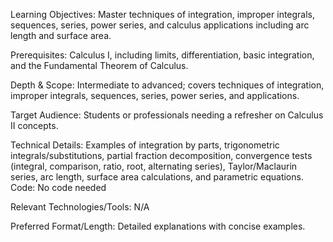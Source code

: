Learning Objectives: Master techniques of integration, improper integrals, sequences, series, power series, and calculus applications including arc length and surface area.

Prerequisites: Calculus I, including limits, differentiation, basic integration, and the Fundamental Theorem of Calculus.

Depth & Scope: Intermediate to advanced; covers techniques of integration, improper integrals, sequences, series, power series, and applications.

Target Audience: Students or professionals needing a refresher on Calculus II concepts.

Technical Details: Examples of integration by parts, trigonometric integrals/substitutions, partial fraction decomposition, convergence tests (integral, comparison, ratio, root, alternating series), Taylor/Maclaurin series, arc length, surface area calculations, and parametric equations. Code: No code needed

Relevant Technologies/Tools: N/A

Preferred Format/Length: Detailed explanations with concise examples.
